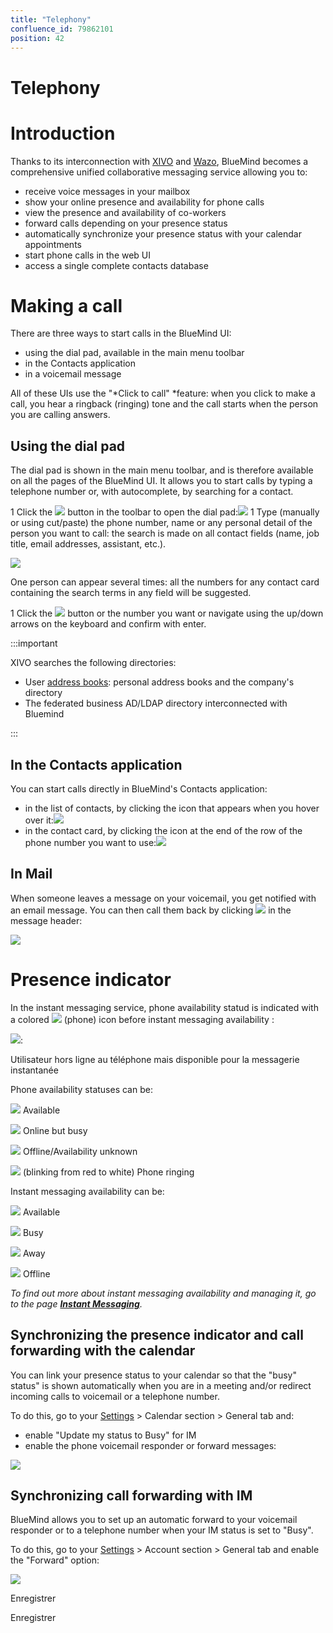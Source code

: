 ```yaml
---
title: "Telephony"
confluence_id: 79862101
position: 42
---
```

# Telephony


# Introduction

Thanks to its interconnection with [XIVO](https://www.xivo.solutions/) and [Wazo](https://wazo.io), BlueMind becomes a comprehensive unified collaborative messaging service allowing you to:

- receive voice messages in your mailbox
- show your online presence and availability for phone calls
- view the presence and availability of co-workers
- forward calls depending on your presence status
- automatically synchronize your presence status with your calendar appointments
- start phone calls in the web UI
- access a single complete contacts database 


# Making a call

There are three ways to start calls in the BlueMind UI:

- using the dial pad, available in the main menu toolbar
- in the Contacts application
- in a voicemail message


All of these UIs use the "*Click to call" *feature: when you click to make a call, you hear a ringback (ringing) tone and the call starts when the person you are calling answers.

## Using the dial pad

The dial pad is shown in the main menu toolbar, and is therefore available on all the pages of the BlueMind UI. It allows you to start calls by typing a telephone number or, with autocomplete, by searching for a contact.

1 Click the ![](../attachments/79861285/79861291.png) button in the toolbar to open the dial pad:![](../attachments/79861285/79861292.png)
1 
Type (manually or using cut/paste) the phone number, name or any personal detail of the person you want to call: the search is made on all contact fields (name, job title, email addresses, assistant, etc.).


![](../attachments/79862101/79862112.png)


One person can appear several times: all the numbers for any contact card containing the search terms in any field will be suggested.


1 Click the ![](../attachments/79861285/79861288.png) button or the number you want or navigate using the up/down arrows on the keyboard and confirm with enter.

:::important

XIVO searches the following directories:

- User [address books](https://forge.bluemind.net/confluence/display/LATEST/Gestion+des+carnets+d%27adresses): personal address books and the company's directory
- The federated business AD/LDAP directory interconnected with Bluemind


:::

## In the Contacts application

You can start calls directly in BlueMind's Contacts application:

- in the list of contacts, by clicking the icon that appears when you hover over it:![](../attachments/79862101/79862110.png)
- in the contact card, by clicking the icon at the end of the row of the phone number you want to use:![](../attachments/79862101/79862108.png)


## In Mail

When someone leaves a message on your voicemail, you get notified with an email message. You can then call them back by clicking ![](../attachments/79861285/79861288.png) in the message header:

![](../attachments/79862101/79862106.png)

# Presence indicator

In the instant messaging service, phone availability statud is indicated with a colored ![](../attachments/79861210/79861224.png) (phone) icon before instant messaging availability :


![](../attachments/79862101/79862120.png):


Utilisateur hors ligne au téléphone mais disponible pour la messagerie instantanée

Phone availability statuses can be:

![](../attachments/79862101/79862115.png) Available

![](../attachments/79862101/79862116.png) Online but busy

![](../attachments/79862101/79862118.png) Offline/Availability unknown

![](../attachments/79862101/79862119.png) (blinking from red to white) Phone ringing

Instant messaging availability can be:

![](../attachments/79862101/79862115.png) Available

![](../attachments/79862101/79862117.png) Busy

![](../attachments/79862101/79862116.png) Away

![](../attachments/79862101/79862118.png) Offline

*To find out more about instant messaging availability and managing it, go to the page **[Instant Messaging](/Guide_de_l_utilisateur/La_messagerie_instantanée/)**.*

## Synchronizing the presence indicator and call forwarding with the calendar

You can link your presence status to your calendar so that the "busy" status" is shown automatically when you are in a meeting and/or redirect incoming calls to voicemail or a telephone number.

To do this, go to your [Settings](/Guide_de_l_utilisateur/Paramètres_utilisateur/) > Calendar section > General tab and:

- enable "Update my status to Busy" for IM
- enable the phone voicemail responder or forward messages:


![](../attachments/79862101/79862104.png)

## Synchronizing call forwarding with IM

BlueMind allows you to set up an automatic forward to your voicemail responder or to a telephone number when your IM status is set to "Busy".

To do this, go to your [Settings](/Guide_de_l_utilisateur/Paramètres_utilisateur/) > Account section > General tab and enable the "Forward" option:

![](../attachments/79862101/79862102.png)


Enregistrer

Enregistrer


